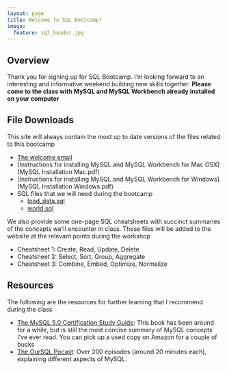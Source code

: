 ```yaml
---
layout: page
title: Welcome to SQL Bootcamp!
image:
  feature: sql_header.jpg
---
```


## Overview
Thank you for signing up for SQL Bootcamp. I’m looking forward to an interesting and informative weekend building new skills together.  **Please come to the class with MySQL and MySQL Workbench already installed on your computer**

## File Downloads

This site will always contain the most up to date versions of the files related to this bootcamp

   * [The welcome email](README_FIRST.pdf)
   * [Instructions for installing MySQL and MySQL Workbench for Mac OSX](MySQL Installation Mac.pdf)
   * [Instructions for installing MySQL and MySQL Workbench for Windows](MySQL Installation Windows.pdf)
   * SQL files that we will need during the bootcamp
     * [load_data.sql](sql_bootcamp.sql)
     * [world.sql](world.sql)

We also provide some one-page SQL cheatsheets with succinct summaries of the concepts we'll encounter in class.  These files will be added to the website at the relevant points during the workshop

   * Cheatsheet 1:  Create, Read, Update, Delete
   * Cheatsheet 2:  Select, Sort, Group, Aggregate
   * Cheatsheet 3:  Combine, Embed, Optimize, Normalize

## Resources

The following are the resources for further learning that I recommend during the class

   * [The MySQL 5.0 Certification Study Guide](http://www.amazon.com/MySQL-5-0-Certification-Study-Guide/dp/0672328127):  This book has been around for a while, but is still the most concise summary of MySQL concepts I've ever read.  You can pick up a used copy on Amazon for a couple of bucks
   * [The OurSQL Pocast](www.oursql.com):  Over 200 episodes (around 20 minutes each), explaining different aspects of MySQL.
